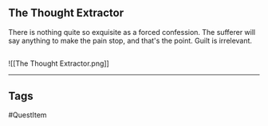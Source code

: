 ## The Thought Extractor
There is nothing quite so exquisite as a forced confession. The sufferer will
say anything to make the pain stop, and that's the point. Guilt is irrelevant.
## 
![[The Thought Extractor.png]]

---
## Tags
#QuestItem